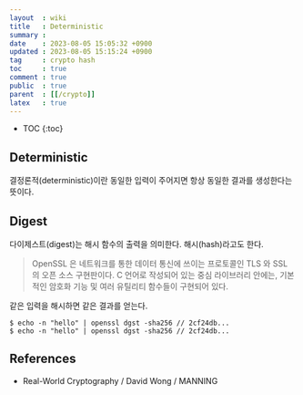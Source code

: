 ```yaml
---
layout  : wiki
title   : Deterministic
summary : 
date    : 2023-08-05 15:05:32 +0900
updated : 2023-08-05 15:15:24 +0900
tag     : crypto hash
toc     : true
comment : true
public  : true
parent  : [[/crypto]]
latex   : true
---
```

* TOC
{:toc}

## Deterministic

결정론적(deterministic)이란 동일한 입력이 주어지면 항상 동일한 결과를 생성한다는 뜻이다.

## Digest

다이제스트(digest)는 해시 함수의 출력을 의미한다. 해시(hash)라고도 한다.

> OpenSSL 은 네트워크를 통한 데이터 통신에 쓰이는 프로토콜인 TLS 와 SSL 의 오픈 소스 구현판이다. C 언어로 작성되어 있는 중심 라이브러리 안에는, 기본적인 암호화 기능 및 여러 유틸리티 함수들이 구현되어 있다.

같은 입력을 해시하면 같은 결과를 얻는다.

```ssh
$ echo -n "hello" | openssl dgst -sha256 // 2cf24db...
$ echo -n "hello" | openssl dgst -sha256 // 2cf24db...
```

## References

- Real-World Cryptography / David Wong / MANNING